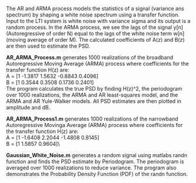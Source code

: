 The AR and ARMA process models the statistics of a signal (variance ans spectrum) by shaping a white noise spectrum using a transfer function. Input to the LTI system is white noise with variance sigma and its output is a random process. In the ARMA process, we see the lags of the signal y[n] (Autoregressive of order N) equal to the lags of the white noise term w[n] (moving average of order M). The calculated coefficients of A(z) and B(z) are then used to estimate the PSD.

**AR_ARMA_Process.m** generates 1000 realizations of the broadband Autoregressive Moving Average (ARMA) process where coefficients for the transfer function H(z) are: \
                        A = [1 -1.3817 1.5632 -0.8843 0.4096]\
                        B = [1 0.3544 0.3508 0.1736 0.2401]\
 The program calculates the true PSD by finding H(z)^2, the periodogram over 1000 realizations, the ARMA and AR least-squares model, and the ARMA and AR Yule-Walker models. All PSD estimates are then plotted in amplitude and dB. 
 
 **AR_ARMA_Process1.m** generates 1000 realizations of the narrowband Autoregressive Movinga Average (ARMA) process where coefficients for the transfer function H(z) are:\
                        A = [1 -1.6408 2.2044 -1.4808 0.8145]\
                        B = [1 1.5857 0.9604]\
                        
**Gaussian_White_Noise.m** generates a random signal using matlabs randn function and finds the PSD estimate by Periodogram. The periodogram is averaged over 1000 realizations to reduce variance. The program also demonstrates the Probability Density Function (PDF) of the randn function.
